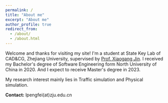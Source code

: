 ```yaml
---
permalink: /
title: "About me"
excerpt: "About me"
author_profile: true
redirect_from: 
  - /about/
  - /about.html
---
```


Welcome and thanks for visiting my site! I'm a student at State Key Lab of CAD&CG, Zhejiang University, supervised by [Prof. Xiaogang Jin](http://www.cad.zju.edu.cn/home/jin/). I received my Bachelor's degree of Software Engineering form North University of China in 2020. And I expect to receive Master's degree in 2023.

My research interest mainly lies in Traffic simulation and Physical simulation.

**Contact:** lpengfei(at)zju.edu.cn




